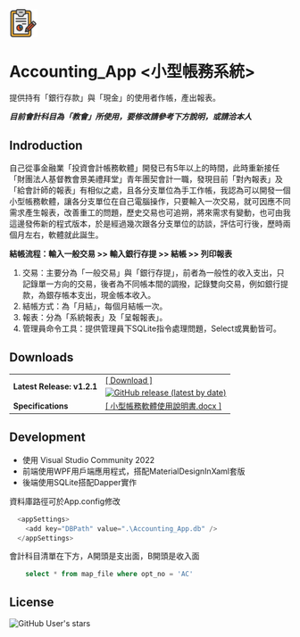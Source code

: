 <img src="https://github.com/rkeastwind/Accounting_App/raw/master/Accounting_App/images/MainIcon.png" width = "10%" align=center />

# Accounting_App <小型帳務系統>

提供持有「銀行存款」與「現金」的使用者作帳，產出報表。

***目前會計科目為「教會」所使用，要修改請參考下方說明，或請洽本人***

## Indroduction

自己從事金融業「投資會計帳務軟體」開發已有5年以上的時間，此時重新接任「財團法人基督教會景美禮拜堂」青年團契會計一職，發現目前「對內報表」及「給會計師的報表」有相似之處，且各分支單位為手工作帳，我認為可以開發一個小型帳務軟體，讓各分支單位在自己電腦操作，只要輸入一次交易，就可因應不同需求產生報表，改善重工的問題，歷史交易也可追朔，將來需求有變動，也可由我這邊發佈新的程式版本，於是經過幾次跟各分支單位的訪談，評估可行後，歷時兩個月左右，軟體就此誕生。

**結帳流程：輸入一般交易 >> 輸入銀行存提 >> 結帳 >> 列印報表**

1.	交易：主要分為「一般交易」與「銀行存提」，前者為一般性的收入支出，只記錄單一方向的交易，後者為不同帳本間的調撥，記錄雙向交易，例如銀行提款，為銀存帳本支出，現金帳本收入。
2.	結帳方式：為「月結」，每個月結帳一次。
3.	報表：分為「系統報表」及「呈報報表」。
4.	管理員命令工具：提供管理員下SQLite指令處理問題，Select或異動皆可。

## Downloads

<table>
  <tr>
    <td>
      <strong>Latest Release: v1.2.1</strong>
    </td>
    <td>
      <a href="https://github.com/rkeastwind/Accounting_App/releases/latest">[ Download ]</a><br />
      <a href="https://github.com/rkeastwind/Accounting_App/releases/latest" rel="nofollow" style="vertical-align: -webkit-baseline-middle;">
        <img alt="GitHub release (latest by date)" src="https://img.shields.io/github/downloads/rkeastwind/Accounting_App/latest/total?color=Lime"></a>
    </td>
  </tr>
  <tr>
    <td>
      <strong>Specifications</strong>
    </td>
    <td>
      <a href="https://github.com/rkeastwind/Accounting_App/raw/master/小型帳務軟體使用說明書.docx">[ 小型帳務軟體使用說明書.docx ]</a><br />     
    </td>
  </tr>
</table>

## Development

- 使用 Visual Studio Community 2022
- 前端使用WPF用戶端應用程式，搭配MaterialDesignInXaml套版
- 後端使用SQLite搭配Dapper實作

資料庫路徑可於App.config修改

```C#
  <appSettings>
    <add key="DBPath" value=".\Accounting_App.db" />
  </appSettings>
```

會計科目清單在下方，A開頭是支出面，B開頭是收入面

```SQL
    select * from map_file where opt_no = 'AC'
```

## License

![GitHub User's stars](https://img.shields.io/badge/Copyright%40-Rick%20Lin-blue?style=?style=plastic&logo=GitHub)
